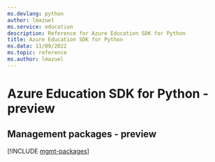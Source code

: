 ```yaml
---
ms.devlang: python
author: lmazuel
ms.service: education
description: Reference for Azure Education SDK for Python
title: Azure Education SDK for Python
ms.data: 11/09/2022
ms.topic: reference
ms.author: lmazuel
---
```

# Azure Education SDK for Python - preview

## Management packages - preview
[!INCLUDE [mgmt-packages](education-mgmt-index.md)]